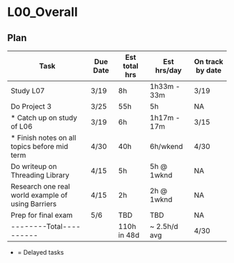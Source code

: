 L00_Overall
============

Plan
----

| Task													| Due Date | Est total hrs | Est hrs/day    | On track by date |
|-------------------------------------------------------|----------|---------------|----------------|------------------| 
| Study L07                                             |   3/19   |     8h        | 1h33m - 33m    |      3/19        |
| Do Project 3                                          |   3/25   |    55h        | 5h             |      NA          |
| * Catch up on study of L06                            |   3/19   |     6h        | 1h17m - 17m    |      3/15        |
| * Finish notes on all topics before mid term          |   4/30   |    40h        | 6h/wkend       |      4/30        |
| Do writeup on Threading Library                       |   4/15   |     5h        | 5h @ 1wknd     |      NA          |
| Research one real world example of using Barriers     |   4/15   |     2h        | 2h @ 1wknd     |      NA          |
| Prep for final exam                                   |   5/6    |     TBD       |   TBD          |      NA          |
| --------Total----------                               |          |   110h in 48d |  ~ 2.5h/d avg  |      4/30        |  

* = Delayed tasks
